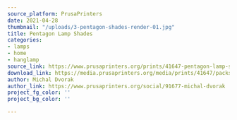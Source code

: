 ```yaml
---
source_platform: PrusaPrinters
date: 2021-04-28
thumbnail: "/uploads/3-pentagon-shades-render-01.jpg"
title: Pentagon Lamp Shades
categories:
- lamps
- home
- hanglamp
source_link: https://www.prusaprinters.org/prints/41647-pentagon-lamp-shades
download_link: https://media.prusaprinters.org/media/prints/41647/packs/86054_47cdaa93-571c-4738-ad02-4054de5553df/pentagon-lamp-shades-print_files.zip#_ga=2.77182481.529317066.1619385758-1521836024.1614377370
author: Michal Dvorak
author_link: https://www.prusaprinters.org/social/91677-michal-dvorak
project_fg_color: ''
project_bg_color: ''

---
```

